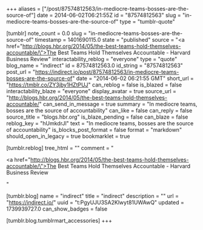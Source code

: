 +++
aliases = ["/post/87574812563/in-mediocre-teams-bosses-are-the-source-of"]
date = 2014-06-02T06:21:55Z
id = "87574812563"
slug = "in-mediocre-teams-bosses-are-the-source-of"
type = "tumblr-quote"

[tumblr]
note_count = 0.0
slug = "in-mediocre-teams-bosses-are-the-source-of"
timestamp = 1401690115.0
state = "published"
source = "<a href=\"http://blogs.hbr.org/2014/05/the-best-teams-hold-themselves-accountable/\">The Best Teams Hold Themselves Accountable - Harvard Business Review</a>"
interactability_reblog = "everyone"
type = "quote"
blog_name = "indirect"
id = 87574812563.0
id_string = "87574812563"
post_url = "https://indirect.io/post/87574812563/in-mediocre-teams-bosses-are-the-source-of"
date = "2014-06-02 06:21:55 GMT"
short_url = "https://tmblr.co/ZY3jby1HZtPUJ"
can_reblog = false
is_blazed = false
interactability_blaze = "everyone"
display_avatar = true
source_url = "http://blogs.hbr.org/2014/05/the-best-teams-hold-themselves-accountable/"
can_send_in_message = true
summary = "In mediocre teams, bosses are the source of accountability"
can_like = false
can_reply = false
source_title = "blogs.hbr.org"
is_blaze_pending = false
can_blaze = false
reblog_key = "hUmkdrJl"
text = "In mediocre teams, bosses are the source of accountability"
is_blocks_post_format = false
format = "markdown"
should_open_in_legacy = true
bookmarklet = true

[tumblr.reblog]
tree_html = ""
comment = "<p><a href=\"http://blogs.hbr.org/2014/05/the-best-teams-hold-themselves-accountable/\">The Best Teams Hold Themselves Accountable - Harvard Business Review</a></p>"

[tumblr.blog]
name = "indirect"
title = "indirect"
description = ""
url = "https://indirect.io/"
uuid = "t:PgyUJU3SA2Klwyt81UWAwQ"
updated = 1739939727.0
can_show_badges = false

[tumblr.blog.tumblrmart_accessories]
+++
